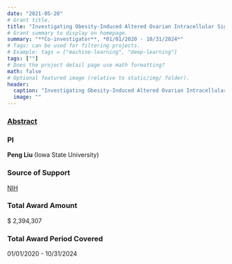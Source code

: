 ```yaml
---
date: "2021-05-20"
# Grant title.
title: "Investigating Obesity-Induced Altered Ovarian Intracellular Signaling, together with Keating"
# Grant summary to display on homepage.
summary: "**Co-investigator**, *01/01/2020 - 10/31/2024*"
# Tags: can be used for filtering projects.
# Example: tags = ["machine-learning", "deep-learning"]
tags: [""]
# Does the project detail page use math formatting?
math: false
# Optional featured image (relative to static/img/ folder).
header:
  caption: "Investigating Obesity-Induced Altered Ovarian Intracellular Signaling, together with Keating"
  image: ""
---
```


### [Abstract](http://grantome.com/grant/NIH/R01-ES030341-01A1)

### PI
**Peng Liu** (Iowa State University)


### Source of Support
[NIH](https://www.nih.gov/)

### Total Award Amount
$ 2,394,307

### Total Award Period Covered
01/01/2020 - 10/31/2024

